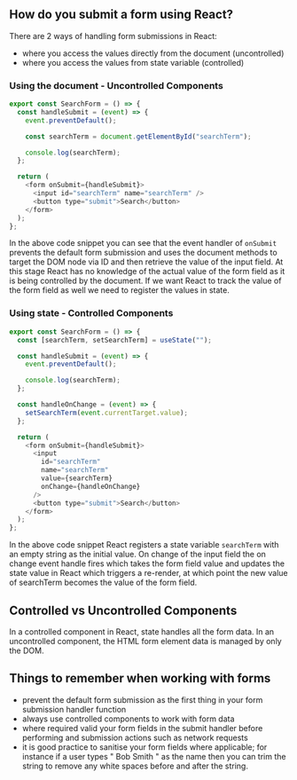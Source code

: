 ## How do you submit a form using React?

There are 2 ways of handling form submissions in React:

- where you access the values directly from the document (uncontrolled)
- where you access the values from state variable (controlled)

### Using the document - Uncontrolled Components

```js
export const SearchForm = () => {
  const handleSubmit = (event) => {
    event.preventDefault();

    const searchTerm = document.getElementById("searchTerm");

    console.log(searchTerm);
  };

  return (
    <form onSubmit={handleSubmit}>
      <input id="searchTerm" name="searchTerm" />
      <button type="submit">Search</button>
    </form>
  );
};
```

In the above code snippet you can see that the event handler of `onSubmit` prevents the default form submission and uses the document methods to target the DOM node via ID and then retrieve the value of the input field. At this stage React has no knowledge of the actual value of the form field as it is being controlled by the document. If we want React to track the value of the form field as well we need to register the values in state.

### Using state - Controlled Components

```js
export const SearchForm = () => {
  const [searchTerm, setSearchTerm] = useState("");

  const handleSubmit = (event) => {
    event.preventDefault();

    console.log(searchTerm);
  };

  const handleOnChange = (event) => {
    setSearchTerm(event.currentTarget.value);
  };

  return (
    <form onSubmit={handleSubmit}>
      <input
        id="searchTerm"
        name="searchTerm"
        value={searchTerm}
        onChange={handleOnChange}
      />
      <button type="submit">Search</button>
    </form>
  );
};
```

In the above code snippet React registers a state variable `searchTerm` with an empty string as the initial value. On change of the input field the on change event handle fires which takes the form field value and updates the state value in React which triggers a re-render, at which point the new value of searchTerm becomes the value of the form field.

## Controlled vs Uncontrolled Components

In a controlled component in React, state handles all the form data. In an uncontrolled component, the HTML form element data is managed by only the DOM.

## Things to remember when working with forms

- prevent the default form submission as the first thing in your form submission handler function
- always use controlled components to work with form data
- where required valid your form fields in the submit handler before performing and submission actions such as network requests
- it is good practice to sanitise your form fields where applicable; for instance if a user types " Bob Smith " as the name then you can trim the string to remove any white spaces before and after the string.
